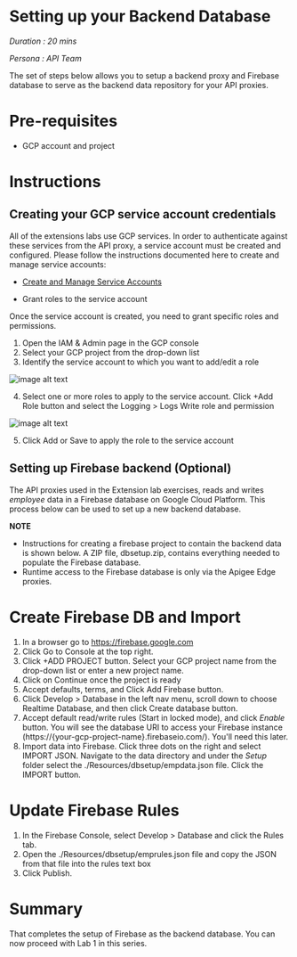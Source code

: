 # Setting up your Backend Database

*Duration : 20 mins*

*Persona : API Team*

The set of steps below allows you to setup a backend proxy and Firebase database to serve as the backend data repository for your API proxies.

# Pre-requisites

* GCP account and project

# Instructions

## Creating your GCP service account credentials

All of the extensions labs use GCP services. In order to authenticate against these services from the API proxy, a service account must be created and configured.
Please follow the instructions documented here to create and manage service accounts:

* [Create and Manage Service Accounts](https://cloud.google.com/iam/docs/creating-managing-service-account-keys)

* Grant roles to the service account

Once the service account is created, you need to grant specific roles and permissions.

1. Open the IAM & Admin page in the GCP console
2. Select your GCP project from the drop-down list
3. Identify the service account to which you want to add/edit a role

![image alt text](./media/image_gcp_service_account.png)

4. Select one or more roles to apply to the service account. Click +Add Role button and select the Logging > Logs Write role and permission

![image alt text](./media/image_gcp_service_account_logging_role.png)

5. Click Add or Save to apply the role to the service account


## Setting up Firebase backend (Optional)

The API proxies used in the Extension lab exercises, reads and writes *employee* data in a Firebase database on Google Cloud Platform. This process below can be used to set up a new backend database. 

**NOTE**
* Instructions for creating a firebase project to contain the backend data is shown below. A ZIP file, dbsetup.zip, contains everything needed to populate the Firebase database. 
* Runtime access to the Firebase database is only via the Apigee Edge proxies. 

# Create Firebase DB and Import

1. In a browser go to https://firebase.google.com
2. Click Go to Console at the top right.
3. Click +ADD PROJECT button. Select your GCP project name from the drop-down list or enter a new project name.
4. Click on Continue once the project is ready
5. Accept defaults, terms, and Click Add Firebase button.
6. Click Develop > Database in the left nav menu, scroll down to choose Realtime Database, and then click Create database button.
7. Accept default read/write rules (Start in locked mode), and click *Enable* button.
    You will see the database URI to access your Firebase instance (https://{your-gcp-project-name}.firebaseio.com/). You'll need this later.
8. Import data into Firebase. Click three dots on the right and select IMPORT JSON. Navigate to the data directory and under the *Setup* folder select the ./Resources/dbsetup/empdata.json file. Click the IMPORT button.

# Update Firebase Rules

1. In the Firebase Console, select Develop > Database and click the Rules tab. 
2. Open the ./Resources/dbsetup/emprules.json file and copy the JSON from that file into the rules text box
3. Click Publish.


# Summary

That completes the setup of Firebase as the backend database. You can now proceed with Lab 1 in this series.



